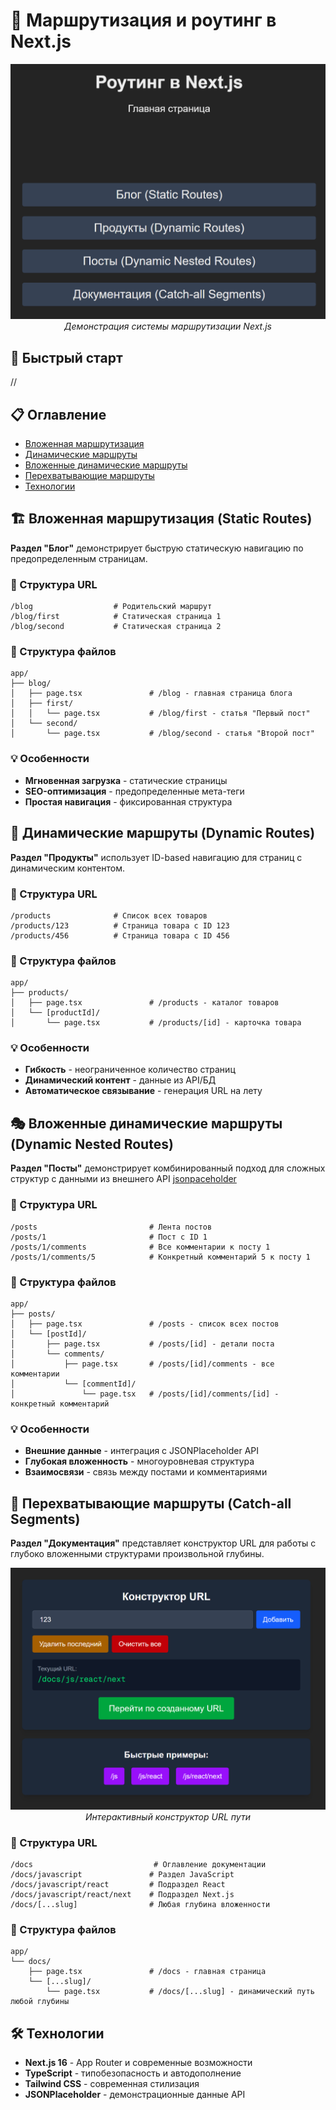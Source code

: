 # 🚀 Маршрутизация и роутинг в Next.js

<div align="center">

![Next Routing Interface](screenshots/next-routing.png)
_Демонстрация системы маршрутизации Next.js_

</div>

## 🚀 Быстрый старт

//

## 📋 Оглавление

- [Вложенная маршрутизация](#-вложенная-маршрутизация-static-routes)
- [Динамические маршруты](#-динамические-маршруты-dynamic-routes)
- [Вложенные динамические маршруты](#-вложенные-динамические-маршруты-dynamic-nested-routes)
- [Перехватывающие маршруты](#-перехватывающие-маршруты-catch-all-segments)
- [Технологии](#-технологии)

## 🏗️ Вложенная маршрутизация (Static Routes)

**Раздел "Блог"** демонстрирует быструю статическую навигацию по предопределенным страницам.

### 🎯 Структура URL

```
/blog                  # Родительский маршрут
/blog/first            # Статическая страница 1
/blog/second           # Статическая страница 2
```

### 📁 Структура файлов

```
app/
├── blog/
│   ├── page.tsx               # /blog - главная страница блога
│   ├── first/
│   │   └── page.tsx           # /blog/first - статья "Первый пост"
│   └── second/
│       └── page.tsx           # /blog/second - статья "Второй пост"
```

### 💡 Особенности

- **Мгновенная загрузка** - статические страницы
- **SEO-оптимизация** - предопределенные мета-теги
- **Простая навигация** - фиксированная структура

## 🔄 Динамические маршруты (Dynamic Routes)

**Раздел "Продукты"** использует ID-based навигацию для страниц с динамическим контентом.

### 🎯 Структура URL

```
/products              # Список всех товаров
/products/123          # Страница товара с ID 123
/products/456          # Страница товара с ID 456
```

### 📁 Структура файлов

```
app/
├── products/
│   ├── page.tsx               # /products - каталог товаров
│   └── [productId]/
│       └── page.tsx           # /products/[id] - карточка товара
```

### 💡 Особенности

- **Гибкость** - неограниченное количество страниц
- **Динамический контент** - данные из API/БД
- **Автоматическое связывание** - генерация URL на лету

## 🎭 Вложенные динамические маршруты (Dynamic Nested Routes)

**Раздел "Посты"** демонстрирует комбинированный подход для сложных структур с данными из внешнего API [jsonpaceholder](https://jsonplaceholder.typicode.com/)

### 🎯 Структура URL

```
/posts                         # Лента постов
/posts/1                       # Пост с ID 1
/posts/1/comments              # Все комментарии к посту 1
/posts/1/comments/5            # Конкретный комментарий 5 к посту 1
```

### 📁 Структура файлов

```
app/
├── posts/
│   ├── page.tsx               # /posts - список всех постов
│   └── [postId]/
│       ├── page.tsx           # /posts/[id] - детали поста
│       └── comments/
│           ├── page.tsx       # /posts/[id]/comments - все комментарии
│           └── [commentId]/
│               └── page.tsx   # /posts/[id]/comments/[id] - конкретный комментарий
```

### 💡 Особенности

- **Внешние данные** - интеграция с JSONPlaceholder API
- **Глубокая вложенность** - многоуровневая структура
- **Взаимосвязи** - связь между постами и комментариями

## 🌟 Перехватывающие маршруты (Catch-all Segments)

**Раздел "Документация"** представляет конструктор URL для работы с глубоко вложенными структурами произвольной глубины.

<div align="center">

![Next Routing Interface](screenshots/next-routing-calc.png)
_Интерактивный конструктор URL пути_

</div>

### 🎯 Структура URL

```
/docs                           # Оглавление документации
/docs/javascript               # Раздел JavaScript
/docs/javascript/react         # Подраздел React
/docs/javascript/react/next    # Подраздел Next.js
/docs/[...slug]                # Любая глубина вложенности
```

### 📁 Структура файлов

```
app/
└── docs/
    ├── page.tsx               # /docs - главная страница
    └── [...slug]/
        └── page.tsx           # /docs/[...slug] - динамический путь любой глубины
```

## 🛠 Технологии

- **Next.js 16** - App Router и современные возможности
- **TypeScript** - типобезопасность и автодополнение
- **Tailwind CSS** - современная стилизация
- **JSONPlaceholder** - демонстрационные данные API
